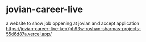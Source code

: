 # jovian-career-live
a website to show job oppening at jovian and accept application
https://jovian-career-live-keo7ph93w-roshan-sharmas-projects-55d6d87a.vercel.app/
